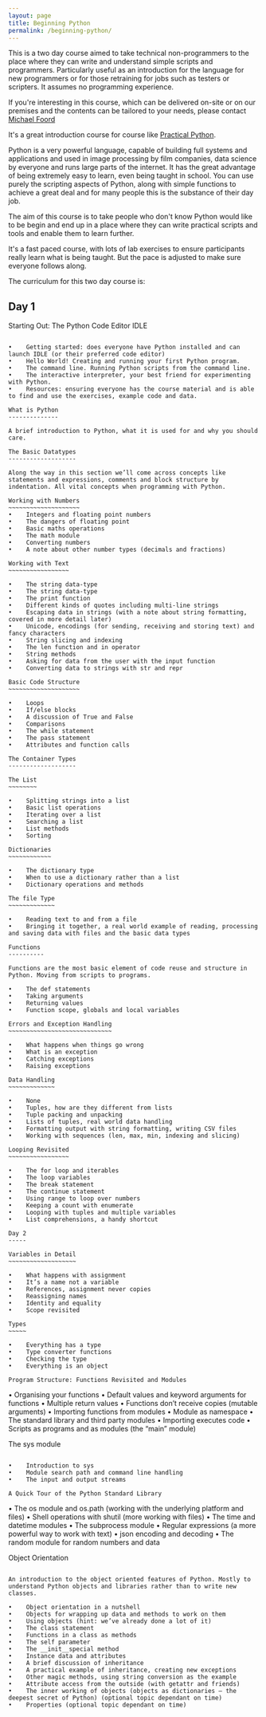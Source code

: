 ```yaml
---
layout: page
title: Beginning Python
permalink: /beginning-python/
---
```


This is a two day course aimed to take technical non-programmers to the place where
they can write and understand simple scripts and programmers. Particularly useful as
an introduction for the language for new programmers or for those retraining for jobs
such as testers or scripters. It assumes no programming experience.

If you're interesting in this course, which can be delivered on-site or on our premises
and the contents can be tailored to your needs, please contact [Michael Foord](mailto:michael@python.org[])

It's a great introduction course for course like [Practical Python](/practical-pthon/).

Python is a very powerful language, capable of building full systems and applications
and used in image processing by film companies, data science by everyone and runs large
parts of the internet. It has the great advantage of being extremely easy to learn, even
being taught in school. You can use purely the scripting aspects of Python, along with
simple functions to achieve a great deal and for many people this is the substance of their
day job.

The aim of this course is to take people who don't know Python would like to be begin and
end up in a place where they can write practical scripts and tools and enable them to learn
further.

It's a fast paced course, with lots of lab exercises to ensure participants really learn what
is being taught. But the pace is adjusted to make sure everyone follows along.

The curriculum for this two day course is:

Day 1
-----

Starting Out: The Python Code Editor IDLE
~~~~~~~~~~~~~~~~~~~~~~~~~~~~~~~~~~~~~~~~~

•    Getting started: does everyone have Python installed and can launch IDLE (or their preferred code editor)
•    Hello World! Creating and running your first Python program.
•    The command line. Running Python scripts from the command line.
•    The interactive interpreter, your best friend for experimenting with Python.
•    Resources: ensuring everyone has the course material and is able to find and use the exercises, example code and data.

What is Python
--------------

A brief introduction to Python, what it is used for and why you should care.

The Basic Datatypes
-------------------

Along the way in this section we’ll come across concepts like statements and expressions, comments and block structure by indentation. All vital concepts when programming with Python.

Working with Numbers
~~~~~~~~~~~~~~~~~~~~
•    Integers and floating point numbers
•    The dangers of floating point
•    Basic maths operations
•    The math module
•    Converting numbers
•    A note about other number types (decimals and fractions)

Working with Text
~~~~~~~~~~~~~~~~~

•    The string data-type
•    The string data-type
•    The print function
•    Different kinds of quotes including multi-line strings
•    Escaping data in strings (with a note about string formatting, covered in more detail later)
•    Unicode, encodings (for sending, receiving and storing text) and fancy characters
•    String slicing and indexing
•    The len function and in operator
•    String methods
•    Asking for data from the user with the input function
•    Converting data to strings with str and repr

Basic Code Structure
~~~~~~~~~~~~~~~~~~~~

•    Loops
•    If/else blocks
•    A discussion of True and False
•    Comparisons
•    The while statement
•    The pass statement
•    Attributes and function calls

The Container Types
-------------------

The List
~~~~~~~~

•    Splitting strings into a list
•    Basic list operations
•    Iterating over a list
•    Searching a list
•    List methods
•    Sorting

Dictionaries
~~~~~~~~~~~~

•    The dictionary type
•    When to use a dictionary rather than a list
•    Dictionary operations and methods

The file Type
~~~~~~~~~~~~~

•    Reading text to and from a file
•    Bringing it together, a real world example of reading, processing and saving data with files and the basic data types

Functions
----------

Functions are the most basic element of code reuse and structure in Python. Moving from scripts to programs.

•    The def statements
•    Taking arguments
•    Returning values
•    Function scope, globals and local variables

Errors and Exception Handling
~~~~~~~~~~~~~~~~~~~~~~~~~~~~~

•    What happens when things go wrong
•    What is an exception
•    Catching exceptions
•    Raising exceptions

Data Handling
~~~~~~~~~~~~~

•    None
•    Tuples, how are they different from lists
•    Tuple packing and unpacking
•    Lists of tuples, real world data handling
•    Formatting output with string formatting, writing CSV files
•    Working with sequences (len, max, min, indexing and slicing)

Looping Revisited
~~~~~~~~~~~~~~~~~

•    The for loop and iterables
•    The loop variables
•    The break statement
•    The continue statement
•    Using range to loop over numbers
•    Keeping a count with enumerate
•    Looping with tuples and multiple variables
•    List comprehensions, a handy shortcut

Day 2
-----

Variables in Detail
~~~~~~~~~~~~~~~~~~~

•    What happens with assignment
•    It’s a name not a variable
•    References, assignment never copies
•    Reassigning names
•    Identity and equality
•    Scope revisited

Types
~~~~~

•    Everything has a type
•    Type converter functions
•    Checking the type
•    Everything is an object

Program Structure: Functions Revisited and Modules
~~~~~~~~~~~~~~~~~~~~~~~~~~~~~~~~~~~~~~~~~~~~~~~~~~

•    Organising your functions
•    Default values and keyword arguments for functions
•    Multiple return values
•    Functions don’t receive copies (mutable arguments)
•    Importing functions from modules
•    Module as namespace
•    The standard library and third party modules
•    Importing executes code
•    Scripts as programs and as modules (the “main” module)

The sys module
~~~~~~~~~~~~~~

•    Introduction to sys
•    Module search path and command line handling
•    The input and output streams

A Quick Tour of the Python Standard Library
~~~~~~~~~~~~~~~~~~~~~~~~~~~~~~~~~~~~~~~~~~~

•    The os module and os.path (working with the underlying platform and files)
•    Shell operations with shutil (more working with files)
•    The time and datetime modules
•    The subprocess module
•    Regular expressions (a more powerful way to work with text)
•    json encoding and decoding
•    The random module for random numbers and data

Object Orientation
~~~~~~~~~~~~~~~~~~

An introduction to the object oriented features of Python. Mostly to understand Python objects and libraries rather than to write new classes.

•    Object orientation in a nutshell
•    Objects for wrapping up data and methods to work on them
•    Using objects (hint: we’ve already done a lot of it)
•    The class statement
•    Functions in a class as methods
•    The self parameter
•    The __init__special method
•    Instance data and attributes
•    A brief discussion of inheritance
•    A practical example of inheritance, creating new exceptions
•    Other magic methods, using string conversion as the example
•    Attribute access from the outside (with getattr and friends)
•    The inner working of objects (objects as dictionaries – the deepest secret of Python) (optional topic dependant on time)
•    Properties (optional topic dependant on time)

